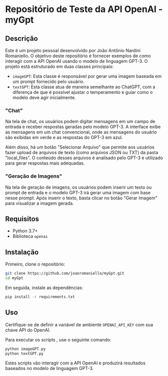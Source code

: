 # Repositório de Teste da API OpenAI - myGpt

## Descrição

Este é um projeto pessoal desenvolvido por João Antônio Nardini Romaniello. O objetivo deste repositório é fornecer exemplos de como interagir com a API OpenAI usando o modelo de linguagem GPT-3. O projeto está estruturado em duas classes principais:

- `imageGPT`: Esta classe é responsável por gerar uma imagem baseada em um prompt fornecido pelo usuário.
- `textGPT`: Esta classe atua de maneira semelhante ao ChatGPT, com a diferença de que é possível ajustar o temperamento e guiar como o modelo deve agir inicialmente.


### "Chat"
Na tela de chat, os usuários podem digitar mensagens em um campo de entrada e receber respostas geradas pelo modelo GPT-3. A interface exibe as mensagens em um chat convencional, onde as mensagens do usuário são exibidas em verde e as respostas do GPT-3 em azul.

Além disso, há um botão "Selecionar Arquivo" que permite aos usuários fazer upload de arquivos de texto (como arquivos JSON ou TXT) da pasta "local_files". O conteúdo desses arquivos é analisado pelo GPT-3 e utilizado para gerar respostas mais adequadas.

### "Geração de Imagens"
Na tela de geração de imagens, os usuários podem inserir um texto ou prompt de entrada e o modelo GPT-3 irá gerar uma imagem com base nesse prompt. Após inserir o texto, basta clicar no botão "Gerar Imagem" para visualizar a imagem gerada.

## Requisitos

- Python 3.7+
- Biblioteca `openai`

## Instalação

Primeiro, clone o repositório:

```bash
git clone https://github.com/joaoromaniello/myGpt.git
cd myGpt
```

Em seguida, instale as dependências:

```bash
pip install -r requirements.txt
```

## Uso

Certifique-se de definir a variável de ambiente `OPENAI_API_KEY` com sua chave API do OpenAI.

Para executar os scripts , use o seguinte comando:

```bash
python imageGPT.py
python textGPT.py
```

Estes scripts vão interagir com a API OpenAI e produzirá resultados baseados no modelo de linguagem GPT-3.


